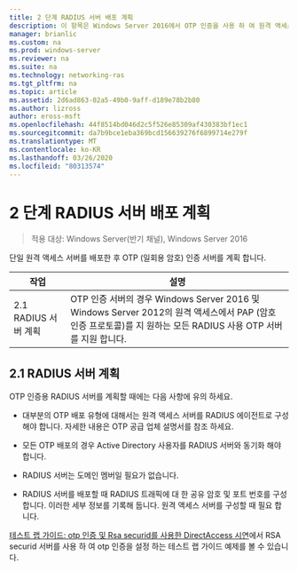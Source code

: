 ```yaml
---
title: 2 단계 RADIUS 서버 배포 계획
description: 이 항목은 Windows Server 2016에서 OTP 인증을 사용 하 여 원격 액세스 배포 가이드의 일부입니다.
manager: brianlic
ms.custom: na
ms.prod: windows-server
ms.reviewer: na
ms.suite: na
ms.technology: networking-ras
ms.tgt_pltfrm: na
ms.topic: article
ms.assetid: 2d6ad863-02a5-49b0-9aff-d189e78b2b80
ms.author: lizross
author: eross-msft
ms.openlocfilehash: 44f8514bd046d2c5f526e85309af430383bf1ec1
ms.sourcegitcommit: da7b9bce1eba369bcd156639276f6899714e279f
ms.translationtype: MT
ms.contentlocale: ko-KR
ms.lasthandoff: 03/26/2020
ms.locfileid: "80313574"
---
```

# <a name="step-2-plan-the-radius-server-deployment"></a>2 단계 RADIUS 서버 배포 계획

>적용 대상: Windows Server(반기 채널), Windows Server 2016

단일 원격 액세스 서버를 배포한 후 OTP (일회용 암호) 인증 서버를 계획 합니다.  
  
|작업|설명|  
|----|--------|  
|2.1 RADIUS 서버 계획|OTP 인증 서버의 경우 Windows Server 2016 및 Windows Server 2012의 원격 액세스에서 PAP (암호 인증 프로토콜)를 지 원하는 모든 RADIUS 사용 OTP 서버를 지원 합니다.|  
  
## <a name="21-plan-the-radius-server"></a><a name="BKMK_1.1"></a>2.1 RADIUS 서버 계획  
OTP 인증용 RADIUS 서버를 계획할 때에는 다음 사항에 유의 하세요.  
  
-   대부분의 OTP 배포 유형에 대해서는 원격 액세스 서버를 RADIUS 에이전트로 구성 해야 합니다. 자세한 내용은 OTP 공급 업체 설명서를 참조 하세요.  
  
-   모든 OTP 배포의 경우 Active Directory 사용자를 RADIUS 서버와 동기화 해야 합니다.  
  
-   RADIUS 서버는 도메인 멤버일 필요가 없습니다.  
  
-   RADIUS 서버를 배포할 때 RADIUS 트래픽에 대 한 공유 암호 및 포트 번호를 구성 합니다. 이러한 세부 정보를 기록해 둡니다. 원격 액세스 서버를 구성할 때 필요 합니다.  
  
[테스트 랩 가이드: otp 인증 및 Rsa securid를 사용한 DirectAccess 시연](https://technet.microsoft.com/windows-server-docs/networking/remote-access/directaccess/tlg-otp-securid/test-lab-guide-demonstrate-directaccess-with-otp-authentication-and-rsa-securid)에서 RSA securid 서버를 사용 하 여 otp 인증을 설정 하는 테스트 랩 가이드 예제를 볼 수 있습니다.  
  
  
  


